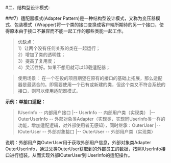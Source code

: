 #二、结构型设计模式:

###7）适配器模式(Adapter Pattern)是一种结构型设计模式，又称为变压器模式、包装模式（Wrapper)将一个类的接口变换成客户端所期待的另一个接口，使得原本由于接口不兼容而不能一起工作的那些类能一起工作。

> 优缺点：    
    1）让两个没有任何关系的类在一起运行；    
    2）增加了类的透明性；    
    3）提高了复用度；    
    4）灵活性好。如果不想用就可以卸载适配器；    


> 使用场景：
    在一个在役的项目期望在原有的接口的基础上拓展，那么适配器是最适合的。即需要使用一个已有或新建的类，但这个类又不符合系统的接口，则可以使用适配器模式。


**示例：单接口适配：**

> IUserInfo -- 内部用户接口
        |-- UserInfo      -- 内部用户类（实现类）
        |-- OuterUserInfo -- 外部对象类Adapter（实现类，实现同UserInfo类一样的功能，增加适配逻辑，对外部使用者无感知），同时继承：OuterUser
        |-- IOuterUser  -- 外部对象接口
        |-- OuterUser   -- 外部用户类（实现类）


说明：外部用户类OuterUser用于获取外部用户信息，外部对象类Adapter OuterUserInfo，通过父类OuterUser获取到的外部员工的数据，按照IUserInfo接口进行组装。从而实现外部IOuterUser到IUserInfo的适配操作。



